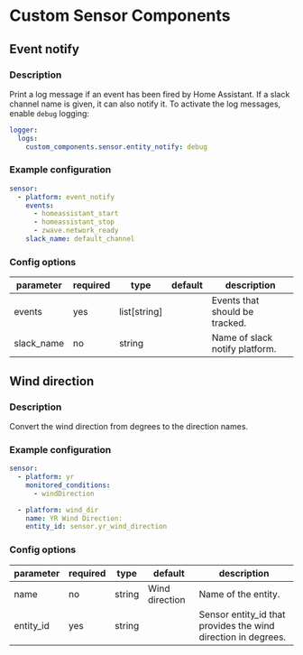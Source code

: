 # Custom Sensor Components

## Event notify

### Description

Print a log message if an event has been fired by Home Assistant. If a slack channel name is given, it can also notify it. To activate the log messages, enable `debug` logging:

```yaml
logger:
  logs:
    custom_components.sensor.entity_notify: debug
```

### Example configuration

```yaml
sensor:
  - platform: event_notify
    events:
      - homeassistant_start
      - homeassistant_stop
      - zwave.network_ready
    slack_name: default_channel
```

### Config options

| parameter | required | type | default | description |
| --------- | -------- | ---- | ------- | ----------- |
| events | yes | list[string] | | Events that should be tracked. |
| slack_name | no | string | | Name of slack notify platform. |


## Wind direction

### Description

Convert the wind direction from degrees to the direction names.

### Example configuration

```yaml
sensor:
  - platform: yr
    monitored_conditions:
      - windDirection

  - platform: wind_dir
    name: YR Wind Direction:
    entity_id: sensor.yr_wind_direction
```

### Config options

| parameter | required | type | default | description |
| --------- | -------- | ---- | ------- | ----------- |
| name | no | string | Wind direction | Name of the entity. |
| entity_id | yes | string | | Sensor entity_id that provides the wind direction in degrees. |
